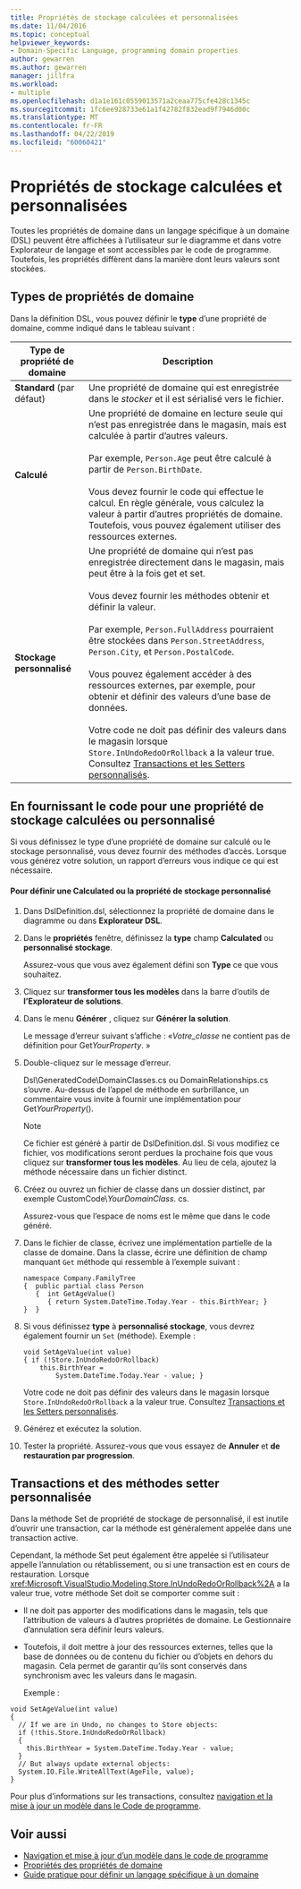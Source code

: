 ```yaml
---
title: Propriétés de stockage calculées et personnalisées
ms.date: 11/04/2016
ms.topic: conceptual
helpviewer_keywords:
- Domain-Specific Language, programming domain properties
author: gewarren
ms.author: gewarren
manager: jillfra
ms.workload:
- multiple
ms.openlocfilehash: d1a1e161c0559013571a2ceaa775cfe428c1345c
ms.sourcegitcommit: 1fc6ee928733e61a1f42782f832ead9f7946d00c
ms.translationtype: MT
ms.contentlocale: fr-FR
ms.lasthandoff: 04/22/2019
ms.locfileid: "60060421"
---
```

# <a name="calculated-and-custom-storage-properties"></a>Propriétés de stockage calculées et personnalisées
Toutes les propriétés de domaine dans un langage spécifique à un domaine (DSL) peuvent être affichées à l’utilisateur sur le diagramme et dans votre Explorateur de langage et sont accessibles par le code de programme. Toutefois, les propriétés diffèrent dans la manière dont leurs valeurs sont stockées.

## <a name="kinds-of-domain-properties"></a>Types de propriétés de domaine
 Dans la définition DSL, vous pouvez définir le **type** d’une propriété de domaine, comme indiqué dans le tableau suivant :

|Type de propriété de domaine|Description|
|-|-|
|**Standard** (par défaut)|Une propriété de domaine qui est enregistrée dans le *stocker* et il est sérialisé vers le fichier.|
|**Calculé**|Une propriété de domaine en lecture seule qui n’est pas enregistrée dans le magasin, mais est calculée à partir d’autres valeurs.<br /><br /> Par exemple, `Person.Age` peut être calculé à partir de `Person.BirthDate`.<br /><br /> Vous devez fournir le code qui effectue le calcul. En règle générale, vous calculez la valeur à partir d’autres propriétés de domaine. Toutefois, vous pouvez également utiliser des ressources externes.|
|**Stockage personnalisé**|Une propriété de domaine qui n’est pas enregistrée directement dans le magasin, mais peut être à la fois get et set.<br /><br /> Vous devez fournir les méthodes obtenir et définir la valeur.<br /><br /> Par exemple, `Person.FullAddress` pourraient être stockées dans `Person.StreetAddress`, `Person.City`, et `Person.PostalCode`.<br /><br /> Vous pouvez également accéder à des ressources externes, par exemple, pour obtenir et définir des valeurs d’une base de données.<br /><br /> Votre code ne doit pas définir des valeurs dans le magasin lorsque `Store.InUndoRedoOrRollback` a la valeur true. Consultez [Transactions et les Setters personnalisés](#setters).|

## <a name="providing-the-code-for-a-calculated-or-custom-storage-property"></a>En fournissant le code pour une propriété de stockage calculées ou personnalisé
 Si vous définissez le type d’une propriété de domaine sur calculé ou le stockage personnalisé, vous devez fournir des méthodes d’accès. Lorsque vous générez votre solution, un rapport d’erreurs vous indique ce qui est nécessaire.

#### <a name="to-define-a-calculated-or-custom-storage-property"></a>Pour définir une Calculated ou la propriété de stockage personnalisé

1. Dans DslDefinition.dsl, sélectionnez la propriété de domaine dans le diagramme ou dans **Explorateur DSL**.

2. Dans le **propriétés** fenêtre, définissez la **type** champ **Calculated** ou **personnalisé stockage**.

     Assurez-vous que vous avez également défini son **Type** ce que vous souhaitez.

3. Cliquez sur **transformer tous les modèles** dans la barre d’outils de **l’Explorateur de solutions**.

4. Dans le menu **Générer** , cliquez sur **Générer la solution**.

     Le message d’erreur suivant s’affiche : «*Votre_classe* ne contient pas de définition pour Get*YourProperty*. »

5. Double-cliquez sur le message d’erreur.

     Dsl\GeneratedCode\DomainClasses.cs ou DomainRelationships.cs s’ouvre. Au-dessus de l’appel de méthode en surbrillance, un commentaire vous invite à fournir une implémentation pour Get*YourProperty*().

    > [!NOTE]
    >  Ce fichier est généré à partir de DslDefinition.dsl. Si vous modifiez ce fichier, vos modifications seront perdues la prochaine fois que vous cliquez sur **transformer tous les modèles**. Au lieu de cela, ajoutez la méthode nécessaire dans un fichier distinct.

6. Créez ou ouvrez un fichier de classe dans un dossier distinct, par exemple CustomCode\\*YourDomainClass*. cs.

     Assurez-vous que l’espace de noms est le même que dans le code généré.

7. Dans le fichier de classe, écrivez une implémentation partielle de la classe de domaine. Dans la classe, écrire une définition de champ manquant `Get` méthode qui ressemble à l’exemple suivant :

    ```
    namespace Company.FamilyTree
    {  public partial class Person
       {  int GetAgeValue()
          { return System.DateTime.Today.Year - this.BirthYear; }
    }  }
    ```

8. Si vous définissez **type** à **personnalisé stockage**, vous devrez également fournir un `Set` (méthode). Exemple :

    ```
    void SetAgeValue(int value)
    { if (!Store.InUndoRedoOrRollback)
        this.BirthYear =
            System.DateTime.Today.Year - value; }
    ```

     Votre code ne doit pas définir des valeurs dans le magasin lorsque `Store.InUndoRedoOrRollback` a la valeur true. Consultez [Transactions et les Setters personnalisés](#setters).

9. Générez et exécutez la solution.

10. Tester la propriété. Assurez-vous que vous essayez de **Annuler** et **de restauration par progression**.

## <a name="setters"></a> Transactions et des méthodes setter personnalisée
 Dans la méthode Set de propriété de stockage de personnalisé, il est inutile d’ouvrir une transaction, car la méthode est généralement appelée dans une transaction active.

 Cependant, la méthode Set peut également être appelée si l’utilisateur appelle l’annulation ou rétablissement, ou si une transaction est en cours de restauration. Lorsque <xref:Microsoft.VisualStudio.Modeling.Store.InUndoRedoOrRollback%2A> a la valeur true, votre méthode Set doit se comporter comme suit :

- Il ne doit pas apporter des modifications dans le magasin, tels que l’attribution de valeurs à d’autres propriétés de domaine. Le Gestionnaire d’annulation sera définir leurs valeurs.

- Toutefois, il doit mettre à jour des ressources externes, telles que la base de données ou de contenu du fichier ou d’objets en dehors du magasin. Cela permet de garantir qu’ils sont conservés dans synchronism avec les valeurs dans le magasin.

  Exemple :

```
void SetAgeValue(int value)
{
  // If we are in Undo, no changes to Store objects:
  if (!this.Store.InUndoRedoOrRollback)
  {
    this.BirthYear = System.DateTime.Today.Year - value;
  }
  // But always update external objects:
  System.IO.File.WriteAllText(AgeFile, value);
}
```

 Pour plus d’informations sur les transactions, consultez [navigation et la mise à jour un modèle dans le Code de programme](../modeling/navigating-and-updating-a-model-in-program-code.md).

## <a name="see-also"></a>Voir aussi

- [Navigation et mise à jour d’un modèle dans le code de programme](../modeling/navigating-and-updating-a-model-in-program-code.md)
- [Propriétés des propriétés de domaine](../modeling/properties-of-domain-properties.md)
- [Guide pratique pour définir un langage spécifique à un domaine](../modeling/how-to-define-a-domain-specific-language.md)